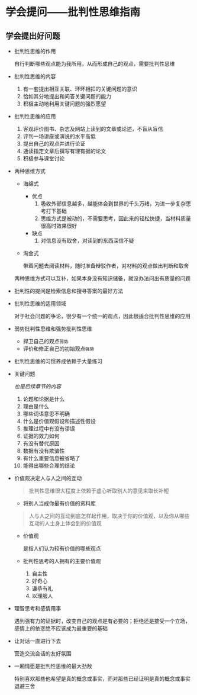 # 学会提问——批判性思维指南

## 学会提出好问题

- 批判性思维的作用

  自行判断哪些观点能为我所用，从而形成自己的观点，需要批判性思维

- 批判性思维的内容

  1. 有一套提出相互关联、环环相扣的关键问题的意识
  2. 恰如其分地提出和问答关键问题的能力
  3. 积极主动地利用关键问题的强烈愿望

- 批判性思维的应用

  1. 客观评价图书、杂志及网站上读到的文章或论述，不盲从盲信
  2. 评判一场讲座或演说的水平高低
  3. 提出自己的观点并进行论证
  4. 通读指定文章后撰写有理有据的论文
  5. 积极参与课堂讨论

- 两种思维方式

  - 海绵式

    - 优点
      1. 吸收外部信息越多，越能体会到世界的千头万绪，为进一步复杂思考打下基础
      2. 思维方式是被动的，不需要思考，因此来的轻松快捷，当材料质量很高时效果很好
    - 缺点
      1. 对信息没有取舍，对读到的东西深信不疑

  - 淘金式

    带着问题去阅读材料，随时准备辩驳作者，对材料的观点做出判断和取舍

  两种思维方式可以互补，如果本身没有知识储备，就没办法问出有质量的问题

- 批判性的提问是检索信息和搜寻答案的最好方法

- 批判性思维的适用领域

  对于社会问题的争论，很少有一个统一的观点，因此很适合批判性思维的应用

- 弱势批判性思维和强势批判性思维

  - 捍卫自己的观点`弱势`
  - 评价和修正自己的初始观点`强势`

- 批判性思维的习惯养成依赖于大量练习

- 关键问题

  _也是后续章节的内容_

  1. 论题和论据是什么
  2. 理由是什么
  3. 哪些词语意思不明确
  4. 什么是价值观假设和描述性假设
  5. 推理过程中有没有谬误
  6. 证据的效力如何
  7. 有没有替代原因
  8. 数据有没有欺骗性
  9. 有什么重要信息被省略了
  10. 能得出哪些合理的结论

- 价值观决定人与人之间的互动

  > 批判性思维很大程度上依赖于虚心听取别人的意见来取长补短

  - 将别人当成你最有价值的资料库

  > 人与人之间的互动到底怎样起作用，取决于你的价值观，以及你从哪些互动的人士身上体会到的价值观

  - 价值观

    是指人们认为较有价值的哪些观点

  - 批判性思考的人拥有的主要价值观

    1. 自主性
    2. 好奇心
    3. 谦恭有礼
    4. 以理服人

- 理智思考和感情用事

  遇到强有力的证据时，改变自己的观点是有必要的；拒绝还是接受一个立场，感情上的依恋绝不应该成为最重要的基础

- 让对话一直进行下去

  营造交流会话的友好氛围

- 一厢情愿是批判性思维的最大劲敌

  特别喜欢那些他希望是真的概念或事实，而对那些已经证明是真的概念或事实退避三舍
